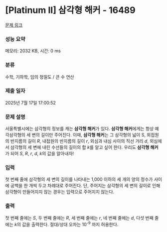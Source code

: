 # [Platinum II] 삼각형 해커 - 16489 

[문제 링크](https://www.acmicpc.net/problem/16489) 

### 성능 요약

메모리: 2032 KB, 시간: 0 ms

### 분류

수학, 기하학, 임의 정밀도 / 큰 수 연산

### 제출 일자

2025년 7월 17일 17:00:52

### 문제 설명

<p>서울특별시에는 삼각형의 정보를 캐는 <strong>삼각형 해커</strong>가 있다. <strong>삼각형 해커</strong>에게는 항상 예각삼각형의 세 변의 길이만 주어진다. 이때, <strong>삼각형 해커</strong>는 그 삼각형의 넓이 S, 외접원의 반지름의 길이 <em>R</em>, 내접원의 반지름의 길이 <em>r</em>, 외심과 내심 사이의 직선 거리 <em>d</em>, 외심에서 삼각형의 세 변에 내린 수선들의 길이의 합 <em>k</em>를 알고 싶어 한다. 우리도 <strong>삼각형 해커</strong>가 되어 <em>S</em>, <em>R</em>, <em>r</em>, <em>d</em>, <em>k</em>의 값을 알아내자!</p>

### 입력 

 <p>첫 번째 줄에 삼각형의 세 변의 길이를 나타내는 1,000 이하의 세 개의 양의 정수가 사이에 공백을 한 개씩 두고 차례대로 주어진다. 단, 주어지는 삼각형의 세 변의 길이로 인해 삼각형이 만들어지지 않는 경우는 입력으로 주어지지 않는다.</p>

### 출력 

 <p>첫 번째 줄에는 <em>S</em>, 두 번째 줄에는 <em>R</em>, 세 번째 줄에는 <em>r</em>, 네 번째 줄에는 <em>d</em>, 다섯 번째 줄에는 <em>k</em>의 값을 출력한다. 절대/상대 오차는 10<sup>-9</sup> 까지 허용한다.</p>

